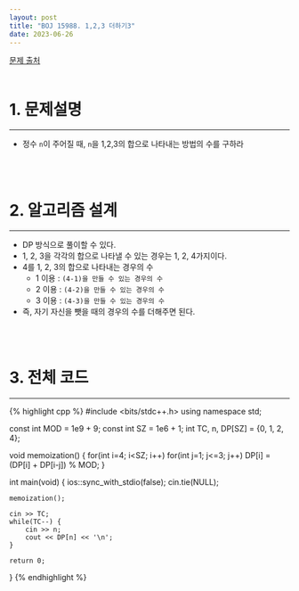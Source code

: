 ```yaml
---
layout: post
title: "BOJ 15988. 1,2,3 더하기3"
date: 2023-06-26
---
```


[문제 출처](https://www.acmicpc.net/problem/15988) <br/><br/>

# 1. 문제설명
<hr>

- 정수 `n`이 주어질 때, `n`을 1,2,3의 합으로 나타내는 방법의 수를 구하라



<br/><br/>

# 2. 알고리즘 설계
<hr>

- DP 방식으로 풀이할 수 있다.
- 1, 2, 3을 각각의 합으로 나타낼 수 있는 경우는 1, 2, 4가지이다.
- 4를 1, 2, 3의 합으로 나타내는 경우의 수
  - 1 이용 : `(4-1)을 만들 수 있는 경우의 수`
  - 2 이용 : `(4-2)을 만들 수 있는 경우의 수`
  - 3 이용 : `(4-3)을 만들 수 있는 경우의 수`
- 즉, 자기 자신을 뺏을 때의 경우의 수를 더해주면 된다.


<br/><br/>

# 3. 전체 코드
<hr>

{% highlight cpp %}
#include <bits/stdc++.h>
using namespace std;

const int MOD = 1e9 + 9;
const int SZ = 1e6 + 1;
int TC, n, DP[SZ] = {0, 1, 2, 4};

void memoization() {
	for(int i=4; i<SZ; i++)
		for(int j=1; j<=3; j++)
			DP[i] = (DP[i] + DP[i-j]) % MOD;
}

int main(void)
{
	ios::sync_with_stdio(false);
	cin.tie(NULL);
	
	memoization();

	cin >> TC;
	while(TC--) {
		cin >> n;
		cout << DP[n] << '\n';
	}
	
	return 0;
}
{% endhighlight %}